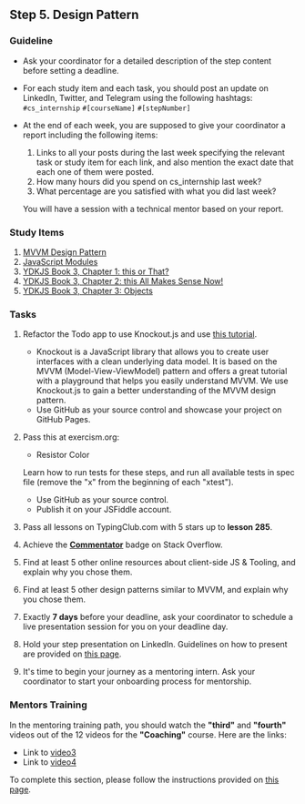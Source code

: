 ## Step 5. Design Pattern

### Guideline

- Ask your coordinator for a detailed description of the step content before setting a deadline.

- For each study item and each task, you should post an update on LinkedIn, Twitter, and Telegram using the following hashtags:
`#cs_internship`
`#[courseName]`
`#[stepNumber]`

- At the end of each week, you are supposed to give your coordinator a report including the following items:
  1. Links to all your posts during the last week specifying the relevant task or study item for each link, and also mention the exact date that each one of them were posted.
  2. How many hours did you spend on cs_internship last week?
  3. What percentage are you satisfied with what you did last week?
  
  You will have a session with a technical mentor based on your report.

### Study Items <!-- omit in toc -->

1. [MVVM Design Pattern](https://youtu.be/5qqTAAY7W_Y)
2. [JavaScript Modules](https://www.freecodecamp.org/news/javascript-modules-a-beginner-s-guide-783f7d7a5fcc/)
3. [YDKJS Book 3, Chapter 1: this or That?](https://github.com/getify/You-Dont-Know-JS/blob/1st-ed/this%20%26%20object%20prototypes/ch1.md)
4. [YDKJS Book 3, Chapter 2: this All Makes Sense Now!](https://github.com/getify/You-Dont-Know-JS/blob/1st-ed/this%20%26%20object%20prototypes/ch2.md)
5. [YDKJS Book 3, Chapter 3: Objects](https://github.com/getify/You-Dont-Know-JS/blob/1st-ed/this%20%26%20object%20prototypes/ch3.md)

### Tasks <!-- omit in toc -->

1. Refactor the Todo app to use Knockout.js and use [this tutorial](http://learn.knockoutjs.com/#/?tutorial=intro).

   - Knockout is a JavaScript library that allows you to create user interfaces with a clean underlying data model. It is based on the MVVM (Model-View-ViewModel) pattern and offers a great tutorial with a playground that helps you easily understand MVVM. We use Knockout.js to gain a better understanding of the MVVM design pattern.
   - Use GitHub as your source control and showcase your project on GitHub Pages.

2. Pass this at exercism.org:

   - Resistor Color

   Learn how to run tests for these steps, and run all available tests in spec file (remove the "x" from the beginning of each "xtest").
   
   - Use GitHub as your source control.
   - Publish it on your JSFiddle account.

3. Pass all lessons on TypingClub.com with 5 stars up to **lesson 285**.

4. Achieve the [**Commentator**](https://stackoverflow.com/help/badges/31/commentator) badge on Stack Overflow.

5. Find at least 5 other online resources about client-side JS & Tooling, and explain why you chose them.

6. Find at least 5 other design patterns similar to MVVM, and explain why you chose them.
   
7. Exactly **7 days** before your deadline, ask your coordinator to schedule a live presentation session for you on your deadline day.

8. Hold your step presentation on LinkedIn. Guidelines on how to present are provided on [this page](https://github.com/cs-internship/cs-internship-spec/blob/master/courses/presentation-guidelines.md).

9.  It's time to begin your journey as a mentoring intern. Ask your coordinator to start your onboarding process for mentorship.

### Mentors Training

In the mentoring training path, you should watch the **"third"** and **"fourth"** videos out of the 12 videos for the **"Coaching"** course. Here are the links:

- Link to [video3](https://drive.google.com/drive/folders/1O4JD5_fs6ako8-kvxhjv7_1qg6eoawvN?usp=share_link)
- Link to [video4](https://drive.google.com/drive/folders/1v38qtor7nZ00mPQDNbke8BNwgHK_vb6K)

To complete this section, please follow the instructions provided on [this page](https://github.com/cs-internship/cs-internship-spec/blob/master/courses/mentoring-workshops-instruction.md).
 